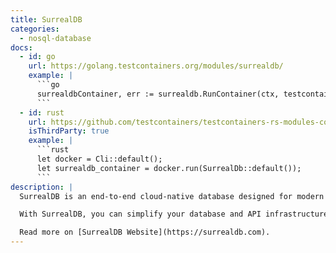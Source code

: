 ```yaml
---
title: SurrealDB
categories:
  - nosql-database
docs:
  - id: go
    url: https://golang.testcontainers.org/modules/surrealdb/
    example: |
      ```go
      surrealdbContainer, err := surrealdb.RunContainer(ctx, testcontainers.WithImage("surrealdb/surrealdb:v1.1.1"))
      ```
  - id: rust
    url: https://github.com/testcontainers/testcontainers-rs-modules-community
    isThirdParty: true
    example: |
      ```rust
      let docker = Cli::default();
      let surrealdb_container = docker.run(SurrealDb::default());
      ```
description: |
  SurrealDB is an end-to-end cloud-native database designed for modern applications, including web, mobile, serverless, Jamstack, backend, and traditional applications.

  With SurrealDB, you can simplify your database and API infrastructure, reduce development time, and build secure, performant apps quickly and cost-effectively.

  Read more on [SurrealDB Website](https://surrealdb.com).
---
```

